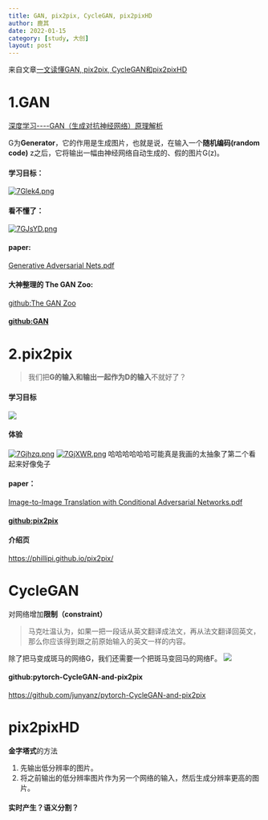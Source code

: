 ```yaml
---
title: GAN, pix2pix, CycleGAN, pix2pixHD
author: 鹿其
date: 2022-01-15
category: [study, 大创]
layout: post
---
```

来自文章[一文读懂GAN, pix2pix, CycleGAN和pix2pixHD](https://blog.csdn.net/gdymind/article/details/82696481)  
# 1.GAN
[深度学习----GAN（生成对抗神经网络）原理解析](https://blog.csdn.net/Sakura55/article/details/81512600)  

G为**Generator**，它的作用是生成图片，也就是说，在输入一个**随机编码(random code)** z之后，它将输出一幅由神经网络自动生成的、假的图片G(z)。

#### 学习目标：
[![7Glek4.png](https://s4.ax1x.com/2022/01/15/7Glek4.png)](https://imgtu.com/i/7Glek4)
#### 看不懂了：
[![7GJsYD.png](https://s4.ax1x.com/2022/01/15/7GJsYD.png)](https://imgtu.com/i/7GJsYD)
#### paper:
[Generative Adversarial Nets.pdf
](https://arxiv.org/pdf/1406.2661.pdf?)
#### 大神整理的 **The GAN Zoo**:
[github:The GAN Zoo](https://github.com/hindupuravinash/the-gan-zoo)
#### [github:GAN](https://github.com/goodfeli/adversarial)

# 2.pix2pix
> 我们把**G的输入和输出一起作为D的输入**不就好了？
#### 学习目标
![](https://img-blog.csdn.net/20180914044620941?watermark/2/text/aHR0cHM6Ly9ibG9nLmNzZG4ubmV0L2dkeW1pbmQ=/font/5a6L5L2T/fontsize/400/fill/I0JBQkFCMA==/dissolve/70)
#### 体验
[![7Gjhzq.png](https://s4.ax1x.com/2022/01/15/7Gjhzq.png)](https://imgtu.com/i/7Gjhzq)
[![7GjXWR.png](https://s4.ax1x.com/2022/01/15/7GjXWR.png)](https://imgtu.com/i/7GjXWR)
哈哈哈哈哈哈可能真是我画的太抽象了第二个看起来好像兔子
#### paper：
[Image-to-Image Translation with Conditional Adversarial Networks.pdf](https://openaccess.thecvf.com/content_cvpr_2017/papers/Isola_Image-To-Image_Translation_With_CVPR_2017_paper.pdf)
#### [github:pix2pix](https://github.com/phillipi/pix2pix)
#### 介绍页
<https://phillipi.github.io/pix2pix/>

# CycleGAN
对网络增加**限制（constraint）**
> 马克吐温认为，如果一把一段话从英文翻译成法文，再从法文翻译回英文，那么你应该得到跟之前原始输入的英文一样的内容。

除了把马变成斑马的网络G，我们还需要一个把斑马变回马的网络F。
![](https://img-blog.csdn.net/20180914044957957?watermark/2/text/aHR0cHM6Ly9ibG9nLmNzZG4ubmV0L2dkeW1pbmQ=/font/5a6L5L2T/fontsize/400/fill/I0JBQkFCMA==/dissolve/70)
#### github:pytorch-CycleGAN-and-pix2pix
<https://github.com/junyanz/pytorch-CycleGAN-and-pix2pix>

# pix2pixHD
**金字塔式**的方法  
1. 先输出低分辨率的图片。  
2. 将之前输出的低分辨率图片作为另一个网络的输入，然后生成分辨率更高的图片。
#### **实时**产生？语义分割？
